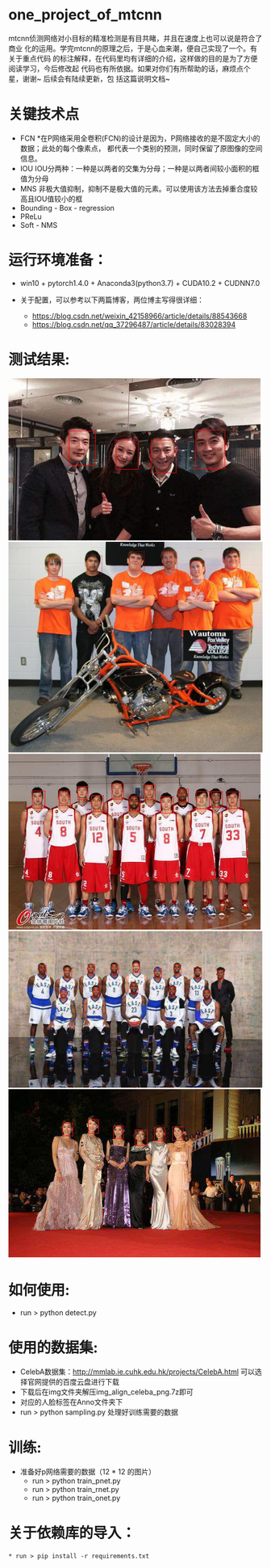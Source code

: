 # one_project_of_mtcnn
mtcnn侦测网络对小目标的精准检测是有目共睹，并且在速度上也可以说是符合了商业
化的运用。学完mtcnn的原理之后，于是心血来潮，便自己实现了一个。有关于重点代码
的标注解释，在代码里均有详细的介绍，这样做的目的是为了方便阅读学习，今后修改起
代码也有所依据。如果对你们有所帮助的话，麻烦点个星，谢谢~ 后续会有陆续更新，包
括这篇说明文档~

# 关键技术点
   * FCN
     *在P网络采用全卷积(FCN)的设计是因为，P网络接收的是不固定大小的数据；此处的每个像素点，
      都代表一个类别的预测，同时保留了原图像的空间信息。</br>
   * IOU
   IOU分两种：一种是以两者的交集为分母；一种是以两者间较小面积的框值为分母
   * MNS
   非极大值抑制，抑制不是极大值的元素。可以使用该方法去掉重合度较高且IOU值较小的框
   * Bounding - Box - regression
   * PReLu
   * Soft - NMS 
# 运行环境准备：
   * win10 + pytorch1.4.0 + Anaconda3(python3.7) + CUDA10.2 + CUDNN7.0

   * 关于配置，可以参考以下两篇博客，两位博主写得很详细：
     * https://blog.csdn.net/weixin_42158966/article/details/88543668
     * https://blog.csdn.net/qq_37296487/article/details/83028394

# 测试结果:

![](photo1.jpg.jpg)
![](photo2.jpg.jpg)
![](photo3.jpg.jpg)
![](photo4.jpg.jpg)
![](photo5.jpg.jpg)


# 如何使用:

  * run > python detect.py

# 使用的数据集:

  * CelebA数据集：http://mmlab.ie.cuhk.edu.hk/projects/CelebA.html 可以选择官网提供的百度云盘进行下载
  * 下载后在img文件夹解压img_align_celeba_png.7z即可
  * 对应的人脸标签在Anno文件夹下
  * run > python sampling.py 处理好训练需要的数据

# 训练:

  * 准备好p网络需要的数据（12 * 12 的图片）
    * run > python train_pnet.py
    * run > python train_rnet.py
    * run > python train_onet.py

# 关于依赖库的导入：
    
    * run > pip install -r requirements.txt

